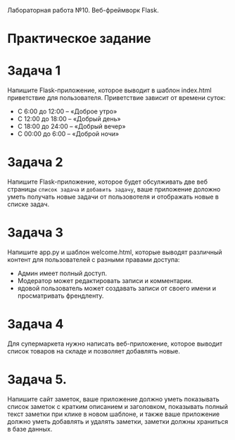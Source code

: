 Лабораторная работа №10. Веб-фреймворк Flask.  




# Практическое задание
# Задача 1

Напишите Flask-приложение, которое выводит в шаблон index.html приветствие для пользователя. Приветствие зависит от времени суток:  
+ С 6:00 до 12:00 – «Доброе утро»
+ С 12:00 до 18:00 – «Добрый день»
+ С 18:00 до 24:00 – «Добрый вечер»
+ С 00:00 до 6:00 – «Доброй ночи»




# Задача 2

Напишите Flask-приложение, которое будет обсулживать две веб страницы `список задача` и `добавить задачу`, ваше приложение доложно уметь получать новые задачи от пользовотеля и отображать новые в списке задач.





# Задача 3

Напишите app.py и шаблон welcome.html, которые выводят различный контент для пользователей с разными правами доступа:  

+ Админ имеет полный доступ.
+ Модератор может редактировать записи и комментарии.
+ ядовой пользователь может создавать записи от своего имени и просматривать френдленту.





# Задача 4

Для супермаркета нужно написать веб-приложение, которое выводит список товаров на складе и позволяет добавлять новые.  




# Задача 5.

Напишите сайт заметок, ваше приложение должно уметь показывать список заметок с кратким описанием и заголовком, показывать полный текст заметки при клике в новом шаблоне, и также ваше приложение должно уметь добавлять и удалять заметки, заметки должны храниться в базе данных.  
